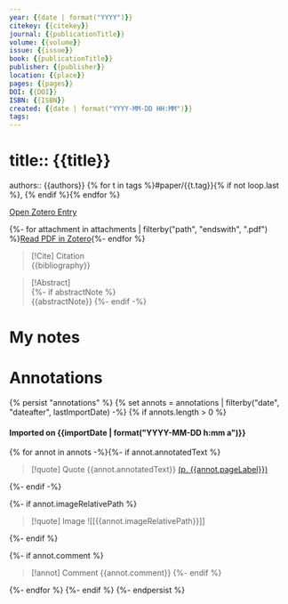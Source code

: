 ```yaml
---
year: {{date | format("YYYY")}}
citekey: {{citekey}}
journal: {{publicationTitle}}
volume: {{volume}}
issue: {{issue}} 
book: {{publicationTitle}}
publisher: {{publisher}}
location: {{place}}
pages: {{pages}}
DOI: {{DOI}}
ISBN: {{ISBN}}
created: {{date | format("YYYY-MM-DD HH:MM")}}
tags: 
---
```

# title:: {{title}}

authors:: {{authors}}
{% for t in tags %}#paper/{{t.tag}}{% if not loop.last %}, {% endif %}{% endfor %}

[Open Zotero Entry](zotero://open-pdf/library/items/{{itemKey}})

{%- for attachment in attachments | filterby("path", "endswith", ".pdf") %}[Read PDF in Zotero](zotero://open-pdf/library/items/{{attachment.itemKey}}){%- endfor %}

> [!Cite] Citation  
> {{bibliography}}  

> [!Abstract]  
> {%- if abstractNote %}  
> {{abstractNote}}
> {%- endif -%}
> 

# My notes
  
# Annotations
{% persist "annotations" %}
{% set annots = annotations | filterby("date", "dateafter", lastImportDate) -%}
{% if annots.length > 0 %}
#### Imported on {{importDate | format("YYYY-MM-DD h:mm a")}}
{% for annot in annots -%}{%- if annot.annotatedText %}
>[!quote] Quote
{{annot.annotatedText}} [(p. {{annot.pageLabel}})](zotero://open-pdf/library/items/{{annot.attachment.itemKey}}?page={{annot.pageLabel}}&annotation={{annot.id}})

{%- endif -%}

{%- if annot.imageRelativePath %}

>[!quote] Image
![[{{annot.imageRelativePath}}]]

{%- endif %}

{%- if annot.comment %}

>[!annot] Comment
>{{annot.comment}}
 {%- endif %}

{%- endfor %}
{%- endif %}
{%- endpersist %}